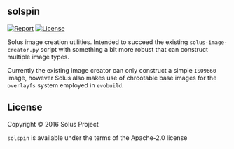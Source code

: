 solspin
-----------

[![Report](https://goreportcard.com/badge/github.com/solus-project/solspin)](https://goreportcard.com/report/github.com/solus-project/solspin) [![License](https://img.shields.io/badge/License-Apache%202.0-blue.svg)](https://opensource.org/licenses/Apache-2.0)

Solus image creation utilities. Intended to succeed the existing `solus-image-creator.py` script with something a bit more robust that can construct multiple image types.

Currently the existing image creator can only construct a simple `ISO9660` image, however Solus also makes use of chrootable base images for the `overlayfs` system employed in `evobuild`.

License
-------

Copyright © 2016 Solus Project

`solspin` is available under the terms of the Apache-2.0 license
